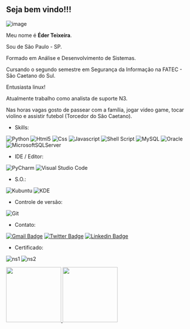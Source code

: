 ## Seja bem vindo!!!

![image](https://user-images.githubusercontent.com/48259330/136490522-46112584-7020-4ba7-adc7-ad1d0df564c9.png) 



Meu nome é **Éder Teixeira**.


Sou de São Paulo - SP.

Formado em Análise e Desenvolvimento de Sistemas.

Cursando o segundo semestre em Segurança da Informação na FATEC - São Caetano do Sul.

Entusiasta linux! 

Atualmente trabalho como analista de suporte N3.

Nas horas vagas gosto de passear com a família, jogar video game, tocar violino e assistir futebol (Torcedor do São Caetano).  

* Skills:

![Python](https://img.shields.io/badge/python-3670A0?style=for-the-badge&logo=python&logoColor=ffdd54)
![Html5](https://img.shields.io/badge/HTML5-E34F26?style=for-the-badge&logo=html5&logoColor=white)
![Css](https://img.shields.io/badge/CSS3-1572B6?style=for-the-badge&logo=css3&logoColor=white)
![Javascript](https://img.shields.io/badge/JavaScript-F7DF1E?style=for-the-badge&logo=javascript&logoColor=black)
![Shell Script](https://img.shields.io/badge/Shell_Script-121011?style=for-the-badge&logo=gnu-bash&logoColor=white)
![MySQL](https://camo.githubusercontent.com/ce0b0de3709cc2183e0976b031cdba79dd7c92444b0df4ff083cb5bb8df90293/68747470733a2f2f696d672e736869656c64732e696f2f62616467652f4d7953514c2d3434373941312e7376673f7374796c653d666f722d7468652d6261646765266c6f676f3d4d7953514c266c6f676f436f6c6f723d7768697465)
![Oracle](https://img.shields.io/badge/Oracle-F80000?style=for-the-badge&logo=oracle&logoColor=white)
![MicrosoftSQLServer](https://img.shields.io/badge/Microsoft%20SQL%20Sever-CC2927?style=for-the-badge&logo=microsoft%20sql%20server&logoColor=white)

* IDE / Editor:

![PyCharm](https://img.shields.io/badge/pycharm-143?style=for-the-badge&logo=pycharm&logoColor=black&color=black&labelColor=green)
![Visual Studio Code](https://img.shields.io/badge/Visual%20Studio%20Code-0078d7.svg?style=for-the-badge&logo=visual-studio-code&logoColor=white)

* S.O.:

![Kubuntu](https://camo.githubusercontent.com/dda0b51b7c1f4cb949b27bfb29c3786bd6eb210b8baf4f45f24f403f31e83be4/68747470733a2f2f696d672e736869656c64732e696f2f7374617469632f76313f7374796c653d666f722d7468652d6261646765266d6573736167653d4b7562756e747526636f6c6f723d303037394331266c6f676f3d4b7562756e7475266c6f676f436f6c6f723d464646464646266c6162656c3d)
![KDE](https://camo.githubusercontent.com/a381e8805154a31cc3b09f59e74c3f7ead277d6161418c91653f172286349eb6/68747470733a2f2f696d672e736869656c64732e696f2f7374617469632f76313f7374796c653d666f722d7468652d6261646765266d6573736167653d4b444526636f6c6f723d314439394633266c6f676f3d4b4445266c6f676f436f6c6f723d464646464646266c6162656c3d)

* Controle de versão:

![Git](https://img.shields.io/badge/git-%23F05033.svg?style=for-the-badge&logo=git&logoColor=white)

* Contato:

[![Gmail Badge](https://img.shields.io/badge/Gmail-D14836?style=for-the-badge&logo=gmail&logoColor=white)](mailto:ccbeder@gmail.com)
[![Twitter Badge](https://img.shields.io/badge/Twitter-1DA1F2?style=for-the-badge&logo=twitter&logoColor=white)](https://twitter.com/heavyeder)
[![Linkedin Badge](https://img.shields.io/badge/LinkedIn-0077B5?style=for-the-badge&logo=linkedin&logoColor=white)](https://www.linkedin.com/in/teixeiraeder/)

* Certificado:

![ns1](https://user-images.githubusercontent.com/48259330/132109020-a4742fbb-f26f-41a8-b2e9-75283753af86.png)
![ns2](https://user-images.githubusercontent.com/48259330/132109024-fadbb7d1-344f-4dff-a3af-18d2a4f525e1.png)

<div align="left">
  <a href="https://github.com/ederteixeira">
  <img height="150em" src="https://github-readme-stats.vercel.app/api?username=ederteixeira&show_icons=true&theme=dark&include_all_commits=true&count_private=true"/>
  <img height="150em" src="https://github-readme-stats.vercel.app/api/top-langs/?username=ederteixeira&layout=compact&langs_count=7&theme=dark"/>
</div>
